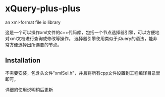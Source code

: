 xQuery-plus-plus
================

an xml-format file io library

这是一个可以操作xml文件的c++代码库，包括一个节点选择器引擎，可以方便地对xml文档进行查询或修改等操作。
选择器引擎使用类似于jQuery的语法，能非常方便选择出所遇要的节点。


Installation
------------

不需要安装，包含头文件"xmlSel.h"，并且将所有cpp文件设置到工程编译目录里即可。

详细的使用说明稍后更新
